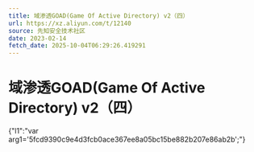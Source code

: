 ```yaml
---
title: 域渗透GOAD(Game Of Active Directory) v2（四）
url: https://xz.aliyun.com/t/12140
source: 先知安全技术社区
date: 2023-02-14
fetch_date: 2025-10-04T06:29:26.419291
---
```


# 域渗透GOAD(Game Of Active Directory) v2（四）

{"l1":"var arg1='5fcd9390c9e4d3fcb0ace367ee8a05bc15be882b207e86ab2b';"}